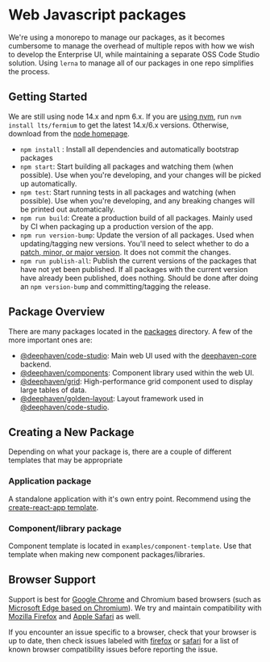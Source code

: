 # Web Javascript packages

We're using a monorepo to manage our packages, as it becomes cumbersome to manage the overhead of multiple repos with how we wish to develop the Enterprise UI, while maintaining a separate OSS Code Studio solution. Using `lerna` to manage all of our packages in one repo simplifies the process.

## Getting Started

We are still using node 14.x and npm 6.x. If you are [using nvm](https://github.com/nvm-sh/nvm#installing-and-updating), run `nvm install lts/fermium` to get the latest 14.x/6.x versions. Otherwise, download from the [node homepage](https://nodejs.org/en/download/).

- `npm install` : Install all dependencies and automatically bootstrap packages
- `npm start`: Start building all packages and watching them (when possible). Use when you're developing, and your changes will be picked up automatically.
- `npm test`: Start running tests in all packages and watching (when possible). Use when you're developing, and any breaking changes will be printed out automatically.
- `npm run build`: Create a production build of all packages. Mainly used by CI when packaging up a production version of the app.
- `npm run version-bump`: Update the version of all packages. Used when updating/tagging new versions. You'll need to select whether to do a [patch, minor, or major version](https://semver.org/). It does not commit the changes.
- `npm run publish-all`: Publish the current versions of the packages that have not yet been published. If all packages with the current version have already been published, does nothing. Should be done after doing an `npm version-bump` and committing/tagging the release.

## Package Overview

There are many packages located in the [packages](./packages) directory. A few of the more important ones are:

- [@deephaven/code-studio](./packages/code-studio): Main web UI used with the [deephaven-core](https://github.com/deephaven/deephaven-core/) backend.
- [@deephaven/components](./packages/components): Component library used within the web UI.
- [@deephaven/grid](./packages/grid): High-performance grid component used to display large tables of data.
- [@deephaven/golden-layout](./packages/golden-layout): Layout framework used in [@deephaven/code-studio](./packages/code-studio).

## Creating a New Package

Depending on what your package is, there are a couple of different templates that may be appropriate

### Application package

A standalone application with it's own entry point. Recommend using the [create-react-app template](https://github.com/facebook/create-react-app).

### Component/library package

Component template is located in `examples/component-template`. Use that template when making new component packages/libraries.

## Browser Support

Support is best for [Google Chrome](https://www.google.com/intl/en_ca/chrome/) and Chromium based browsers (such as [Microsoft Edge based on Chromium](https://www.microsoft.com/en-us/edge)). We try and maintain compatibility with [Mozilla Firefox](https://www.mozilla.org/en-CA/firefox/new/) and [Apple Safari](https://www.apple.com/ca/safari/) as well.

If you encounter an issue specific to a browser, check that your browser is up to date, then check issues labeled with [firefox](https://github.com/deephaven/web-client-ui/labels/firefox) or [safari](https://github.com/deephaven/web-client-ui/labels/safari) for a list of known browser compatibility issues before reporting the issue.
